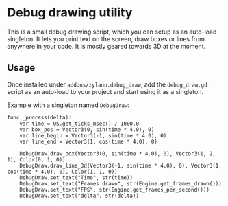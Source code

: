 Debug drawing utility
==========================

This is a small debug drawing script, which you can setup as an auto-load singleton. It lets you print text on the screen, draw boxes or lines from anywhere in your code. It is mostly geared towards 3D at the moment.


Usage
-------

Once installed under `addons/zylann.debug_draw`, add the `debug_draw.gd` script as an auto-load to your project and start using it as a singleton.

Example with a singleton named `DebugDraw`:

```gdscript
func _process(delta):
	var time = OS.get_ticks_msec() / 1000.0
	var box_pos = Vector3(0, sin(time * 4.0), 0)
	var line_begin = Vector3(-1, sin(time * 4.0), 0)
	var line_end = Vector3(1, cos(time * 4.0), 0)

	DebugDraw.draw_box(Vector3(0, sin(time * 4.0), 0), Vector3(1, 2, 1), Color(0, 1, 0))
	DebugDraw.draw_line_3d(Vector3(-1, sin(time * 4.0), 0), Vector3(1, cos(time * 4.0), 0), Color(1, 1, 0))
	DebugDraw.set_text("Time", str(time))
	DebugDraw.set_text("Frames drawn", str(Engine.get_frames_drawn()))
	DebugDraw.set_text("FPS", str(Engine.get_frames_per_second()))
	DebugDraw.set_text("delta", str(delta))
```
